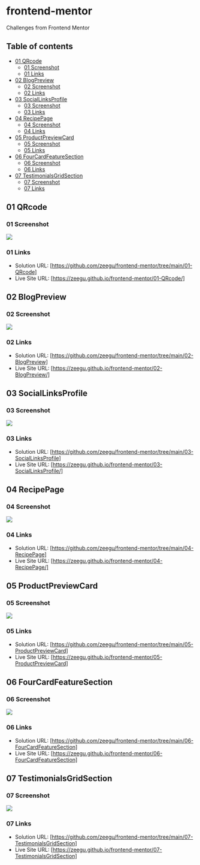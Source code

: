 # frontend-mentor

Challenges from Frontend Mentor

## Table of contents

- [01 QRcode](#01-qrcode)
  - [01 Screenshot](#01-screenshot)
  - [01 Links](#01-links)
- [02 BlogPreview](#02-blogpreview)
  - [02 Screenshot](#02-screenshot)
  - [02 Links](#02-links)
- [03 SocialLinksProfile](#03-sociallinksprofile)
  - [03 Screenshot](#03-screenshot)
  - [03 Links](#03-links)
- [04 RecipePage](#04-recipepage)
  - [04 Screenshot](#04-screenshot)
  - [04 Links](#04-links)
- [05 ProductPreviewCard](#05-productpreviewcard)
  - [05 Screenshot](#05-screenshot)
  - [05 Links](#05-links)
- [06 FourCardFeatureSection](#06-fourcardfeaturesection)
  - [06 Screenshot](#06-screenshot)
  - [06 Links](#06-links)
- [07 TestimonialsGridSection](#07-testimonialsgridsection)
  - [07 Screenshot](#07-screenshot)
  - [07 Links](#07-links)

## 01 QRcode

### 01 Screenshot

![](./01-QRcode/screenshot.png)

### 01 Links

- Solution URL: [https://github.com/zeegu/frontend-mentor/tree/main/01-QRcode]
- Live Site URL: [https://zeegu.github.io/frontend-mentor/01-QRcode/]

## 02 BlogPreview

### 02 Screenshot

![](./02-BlogPreview/screenshot.png)

### 02 Links

- Solution URL: [https://github.com/zeegu/frontend-mentor/tree/main/02-BlogPreview]
- Live Site URL: [https://zeegu.github.io/frontend-mentor/02-BlogPreview/]

## 03 SocialLinksProfile

### 03 Screenshot

![](./03-SocialLinksProfile/screenshot.png)

### 03 Links

- Solution URL: [https://github.com/zeegu/frontend-mentor/tree/main/03-SocialLinksProfile]
- Live Site URL: [https://zeegu.github.io/frontend-mentor/03-SocialLinksProfile/]

## 04 RecipePage

### 04 Screenshot

![](./04-RecipePage/screenshot.png)

### 04 Links

- Solution URL: [https://github.com/zeegu/frontend-mentor/tree/main/04-RecipePage]
- Live Site URL: [https://zeegu.github.io/frontend-mentor/04-RecipePage/]

## 05 ProductPreviewCard

### 05 Screenshot

![](./05-ProductPreviewCard/screenshot.png)

### 05 Links

- Solution URL: [https://github.com/zeegu/frontend-mentor/tree/main/05-ProductPreviewCard]
- Live Site URL: [https://zeegu.github.io/frontend-mentor/05-ProductPreviewCard]

## 06 FourCardFeatureSection

### 06 Screenshot

![](./06-FourCardFeatureSection/screenshot.png)

### 06 Links

- Solution URL: [https://github.com/zeegu/frontend-mentor/tree/main/06-FourCardFeatureSection]
- Live Site URL: [https://zeegu.github.io/frontend-mentor/06-FourCardFeatureSection]

## 07 TestimonialsGridSection

### 07 Screenshot

![](./07-TestimonialsGridSection/screenshot.png)

### 07 Links

- Solution URL: [https://github.com/zeegu/frontend-mentor/tree/main/07-TestimonialsGridSection]
- Live Site URL: [https://zeegu.github.io/frontend-mentor/07-TestimonialsGridSection]
